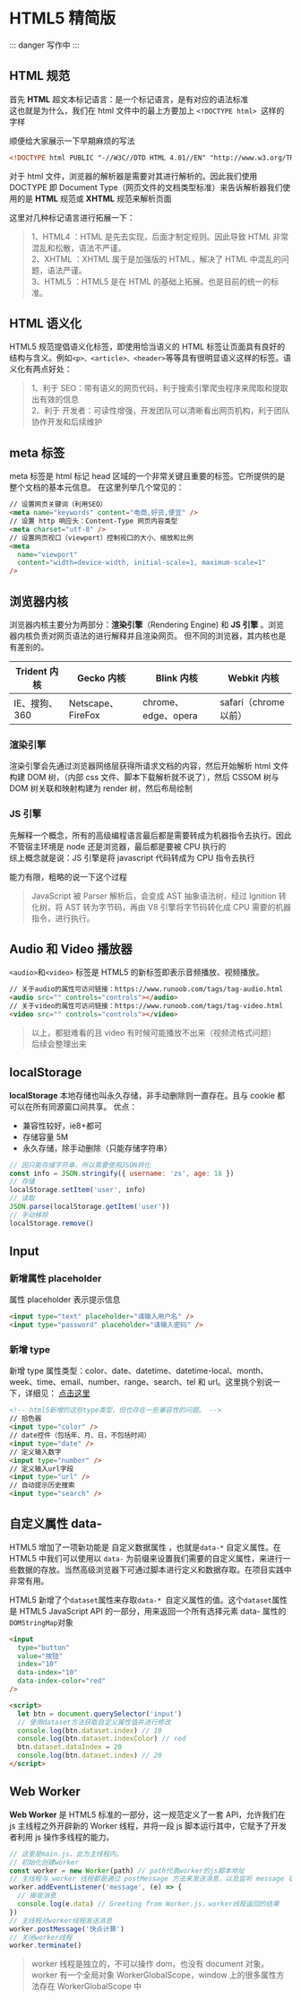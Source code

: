 # HTML5 精简版

::: danger
写作中
:::

## HTML 规范

首先 **HTML** 超文本标记语言：是一个标记语言，是有对应的语法标准<br>这也就是为什么，我们在 html 文件中的最上方要加上 `<!DOCTYPE html> `这样的字样

顺便给大家展示一下早期麻烦的写法

```html
<!DOCTYPE html PUBLIC "-//W3C//DTD HTML 4.01//EN" "http://www.w3.org/TR/html4/strict.dtd">
```

对于 html 文件，浏览器的解析器是需要对其进行解析的。因此我们使用 DOCTYPE 即 Document Type（网页文件的文档类型标准）来告诉解析器我们使用的是 **HTML** 规范或 **XHTML** 规范来解析页面

这里对几种标记语言进行拓展一下：

> 1、HTML4 ：HTML 是先去实现，后面才制定规则。因此导致 HTML ⾮常混乱和松散，语法不严谨。<br>
> 2、XHTML ：XHTML 属于是加强版的 HTML，解决了 HTML 中混乱的问题，语法严谨。<br>
> 3、HTML5 ：HTML5 是在 HTML 的基础上拓展。也是目前的统一的标准。

## HTML 语义化

HTML5 规范提倡语义化标签，即使⽤恰当语义的 HTML 标签让⻚⾯具有良好的结构与含义。例如`<p>、<article>、<header>`等等具有很明显语义这样的标签。语义化有两点好处：

> 1、利于 SEO：带有语义的网页代码，利于搜索引擎爬⾍程序来爬取和提取出有效的信息<br>
> 2、利于 开发者：可读性增强，开发团队可以清晰看出网页机构，利于团队协作开发和后续维护

## meta 标签

meta 标签是 html 标记 head 区域的一个非常关键且重要的标签。它所提供的是整个文档的基本元信息。
在这里列举几个常见的：

```html
// 设置网页关键词（利用SEO）
<meta name="keywords" content="电商,好货,便宜" />
// 设置 http 响应头：Content-Type 网页内容类型
<meta charset="utf-8" />
// 设置网页视口（viewport）控制视⼝的⼤⼩、缩放和⽐例
<meta
  name="viewport"
  content="width=device-width, initial-scale=1, maximum-scale=1"
/>
```

## 浏览器内核

浏览器内核主要分为两部分：**渲染引擎**（Rendering Engine) 和 **JS 引擎** 。浏览器内核负责对网页语法的进行解释并且渲染网页。
但不同的浏览器，其内核也是有差别的。

| Trident 内核  | Gecko 内核        | Blink 内核          | Webkit 内核           |
| ------------- | ----------------- | ------------------- | --------------------- |
| IE、搜狗、360 | Netscape、FireFox | chrome、edge、opera | safari（chrome 以前） |

### 渲染引擎

渲染引擎会先通过浏览器网络层获得所请求文档的内容，然后开始解析 html 文件构建 DOM 树，（内部 css 文件、脚本下载解析就不说了），然后 CSSOM 树与 DOM 树关联和映射构建为 render 树，然后布局绘制

### JS 引擎

先解释一个概念，所有的高级编程语言最后都是需要转成为机器指令去执行。因此不管宿主环境是 node 还是浏览器，最后都是要被 CPU 执行的<br>
综上概念就是说：JS 引擎是将 javascript 代码转成为 CPU 指令去执行

能力有限，粗略的说一下这个过程

> JavaScript 被 Parser 解析后，会变成 AST 抽象语法树，经过 Ignition 转化树，将 AST 转为字节码，再由 V8 引擎将字节码转化成 CPU 需要的机器指令，进行执行。

## Audio 和 Video 播放器

`<audio>`和`<video>` 标签是 HTML5 的新标签即表示音频播放、视频播放。

```html
// 关于audio的属性可访问链接：https://www.runoob.com/tags/tag-audio.html
<audio src="" controls="controls"></audio>
// 关于video的属性可访问链接：https://www.runoob.com/tags/tag-video.html
<video src="" controls="controls"></video>
```

> 以上，都挺难看的且 video 有时候可能播放不出来（视频流格式问题）  
> 后续会整理出来

## localStorage

**localStorage** 本地存储也叫永久存储，非手动删除则一直存在。且与 cookie 都可以在所有同源窗口间共享。
优点：

- 兼容性较好，ie8+都可
- 存储容量 5M
- 永久存储，除手动删除（只能存储字符串）

```js
// 因只能存储字符串，所以需要使用JSON转化
const info = JSON.stringify({ username: 'zs', age: 18 })
// 存储
localStorage.setItem('user', info)
// 读取
JSON.parse(localStorage.getItem('user'))
// 手动移除
localStorage.remove()
```

## Input

### 新增属性 placeholder

属性 placeholder 表示提示信息

```html
<input type="text" placeholder="请输入用户名" />
<input type="password" placeholder="请输入密码" />
```

### 新增 type

新增 type 属性类型：color、date、datetime、datetime-local、month、week、time、email、number、range、search、tel 和 url。这里挑个别说一下，详细见： [点击这里](https://www.runoob.com/tags/att-input-type.html)

```html
<!-- html5新增的这些type类型，但也存在一些兼容性的问题。 -->
// 拾色器
<input type="color" />
// date控件（包括年、月、日，不包括时间）
<input type="date" />
// 定义输入数字
<input type="number" />
// 定义输入url字段
<input type="url" />
// 自动提示历史搜索
<input type="search" />
```

## 自定义属性 data-

HTML5 增加了一项新功能是 自定义数据属性 ，也就是`data-*` 自定义属性。在 HTML5 中我们可以使用以 `data-` 为前缀来设置我们需要的自定义属性，来进行一些数据的存放。当然高级浏览器下可通过脚本进行定义和数据存取。在项目实践中非常有用。

HTML5 新增了个`dataset`属性来存取`data-* `自定义属性的值。这个`dataset`属性是 HTML5 JavaScript API 的一部分，用来返回一个所有选择元素 data- 属性的`DOMStringMap`对象

```html
<input
  type="button"
  value="按钮"
  index="10"
  data-index="10"
  data-index-color="red"
/>

<script>
  let btn = document.querySelector('input')
  // 使用dataset方法获取自定义属性值并进行修改
  console.log(btn.dataset.index) // 10
  console.log(btn.dataset.indexColor) // red
  btn.dataset.dataIndex = 20
  console.log(btn.dataset.index) // 20
</script>
```

## Web Worker

**Web Worker** 是 HTML5 标准的一部分，这一规范定义了一套 API，允许我们在 js 主线程之外开辟新的 Worker 线程，并将一段 js 脚本运行其中，它赋予了开发者利用 js 操作多线程的能力。

```js
// 这里是main.js。此为主线程内。
// 初始化创建worker
const worker = new Worker(path) // path代表worker的js脚本地址
// 主线程与 worker 线程都是通过 postMessage 方法来发送消息，以及监听 message 事件来接收消息
worker.addEventListener('message', (e) => {
  // 接收消息
  console.log(e.data) // Greeting from Worker.js，worker线程返回的结果
})
// 主线程对worker线程发送消息
worker.postMessage('快点计算')
// 关闭worker线程
worker.terminate()
```

> worker 线程是独立的，不可以操作 dom，也没有 document 对象。worker 有一个全局对象 WorkerGlobalScope，window 上的很多属性方法存在 WorkerGlobalScope 中
